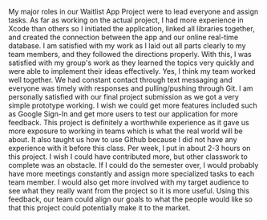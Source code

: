 My major roles in our Waitlist App Project were to lead everyone and assign tasks. As far as working on the actual project, I had more experience in Xcode than others so I initiated the application, linked all libraries together, and created the connection between the app and our online real-time database. I am satisfied with my work as I laid out all parts clearly to my team members, and they followed the directions properly. With this, I was satisfied with my group's work as they learned the topics very quickly and were able to implement their ideas effectively. Yes, I think my team worked well together. We had constant contact through text messaging and everyone was timely with responses and pulling/pushing through Git. I am personally satisfied with our final project submission as we got a very simple prototype working. I wish we could get more features included such as Google Sign-In and get more users to test our application for more feedback. This project is definitely a worthwhile experience as it gave us more exposure to working in teams which is what the real world will be about. It also taught us how to use Github because I did not have any experience with it before this class. Per week, I put in about 2-3 hours on this project. I wish I could have contributed more, but other classwork to complete was an obstacle. If I could do the semester over, I would probably have more meetings constantly and assign more specialized tasks to each team member. I would also get more involved with my target audience to see what they really want from the project so it is more useful. Using this feedback, our team could align our goals to what the people would like so that this project could potentially make it to the market.
